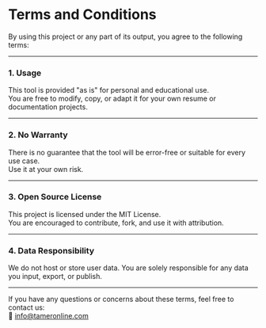 # Terms and Conditions

By using this project or any part of its output, you agree to the following terms:

---

### 1. Usage

This tool is provided "as is" for personal and educational use.  
You are free to modify, copy, or adapt it for your own resume or documentation projects.

---

### 2. No Warranty

There is no guarantee that the tool will be error-free or suitable for every use case.  
Use it at your own risk.

---

### 3. Open Source License

This project is licensed under the MIT License.  
You are encouraged to contribute, fork, and use it with attribution.

---

### 4. Data Responsibility

We do not host or store user data. You are solely responsible for any data you input, export, or publish.

---

If you have any questions or concerns about these terms, feel free to contact us:  
📧 [info@tameronline.com](mailto:info@tameronline.com)
